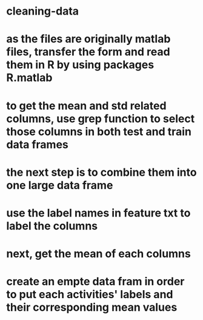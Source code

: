 cleaning-data
=============
# as the files are originally matlab files, transfer the form and read them in R by using packages R.matlab
# to get the mean and std related columns, use grep function to select those columns in both test and train data frames
# the next step is to combine them into one large data frame
# use the label names in feature txt to label the columns
# next, get the mean of each columns
# create an empte data fram in order to put each activities' labels and their corresponding mean values
